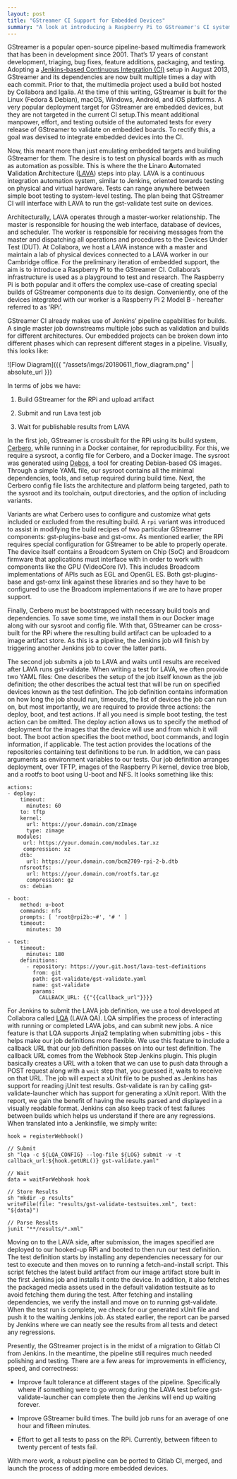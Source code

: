 ```yaml
---
layout: post
title: "GStreamer CI Support for Embedded Devices"
summary: "A look at introducing a Raspberry Pi to GStreamer's CI system"
---
```


GStreamer is a popular open-source pipeline-based multimedia framework that has been in development since 2001. That’s 17 years of constant development, triaging, bug fixes, feature additions, packaging, and testing. Adopting a [Jenkins-based Continuous Integration (CI)](https://ci.gstreamer.net/) setup in August 2013, GStreamer and its dependencies are now built multiple times a day with each commit. Prior to that, the multimedia project used a build bot hosted by Collabora and Igalia. At the time of this writing, GStreamer is built for the Linux (Fedora & Debian), macOS, Windows, Android, and iOS platforms. A very popular deployment target for GStreamer are embedded devices, but they are not targeted in the current CI setup.This meant additional manpower, effort, and testing outside of the automated tests for every release of GStreamer to validate on embedded boards. To rectify this, a goal was devised to integrate embedded devices into the CI. 

Now, this meant more than just emulating embedded targets and building GStreamer for them. The desire is to test on physical boards with as much as automation as possible. This is where the the **L**inaro **A**utomated **V**alidation **A**rchitecture ([LAVA](https://www.linaro.org/initiatives/lava/)) steps into play. LAVA is a continuous integration automation system, similar to Jenkins, oriented towards testing on physical and virtual hardware. Tests can range anywhere between simple boot testing to system-level testing. The plan being that GStreamer CI will interface with LAVA to run the gst-validate test suite on devices.

Architecturally, LAVA operates through a master-worker relationship. The master is responsible for housing the web interface, database of devices, and scheduler. The worker is responsible for receiving messages from the master and dispatching all operations and procedures to the Devices Under Test (DUT). At Collabora, we host a LAVA instance with a master and maintain a lab of physical devices connected to a LAVA worker in our Cambridge office. For the preliminary iteration of embedded support, the aim is to introduce a Raspberry Pi to the GStreamer CI. Collabora’s infrastructure is used as a playground to test and research. The Raspberry Pi is both popular and it offers the complex use-case of creating special builds of GStreamer components due to its design. Conveniently, one of the devices integrated with our worker is a Raspberry Pi 2 Model B - hereafter referred to as ‘RPi’.

GStreamer CI already makes use of Jenkins’ pipeline capabilities for builds. A single master job downstreams multiple jobs such as validation and builds for different architectures. Our embedded projects can be broken down into different phases which can represent different stages in a pipeline. Visually, this looks like:

![Flow Diagram]({{ "/assets/imgs/20180611_flow_diagram.png" | absolute_url }})

In terms of jobs we have:

1. Build GStreamer for the RPi and upload artifact

2. Submit and run Lava test job

3. Wait for publishable results from LAVA


In the first job, GStreamer is crossbuilt for the RPi using its build system, [Cerbero](https://cgit.freedesktop.org/gstreamer/cerbero/), while running in a Docker container, for reproducibility. For this, we require a sysroot, a config file for Cerbero, and a Docker image. The sysroot was generated using [Debos](https://github.com/go-debos/debos), a tool for creating Debian-based OS images. Through a simple YAML file, our sysroot contains all the minimal dependencies, tools, and setup required during build time. Next, the Cerbero config file lists the architecture and platform being targeted, path to the sysroot and its toolchain, output directories, and the option of including variants.

Variants are what Cerbero uses to configure and customize what gets included or excluded from the resulting build. A `rpi` variant was introduced to assist in modifying the build recipes of two particular GStreamer components: gst-plugins-base and gst-omx. As mentioned earlier, the RPi requires special configuration for GStreamer to be able to properly operate. The device itself contains a Broadcom System on Chip (SoC) and Broadcom firmware that applications must interface with in order to work with components like the GPU (VideoCore IV). This includes Broadcom implementations of APIs such as EGL and OpenGL ES. Both gst-plugins-base and gst-omx link against these libraries and so they have to be configured to use the Broadcom implementations if we are to have proper support.

Finally, Cerbero must be bootstrapped with necessary build tools and dependencies. To save some time, we install them in our Docker image along with our sysroot and config file. With that, GStreamer can be cross-built for the RPi where the resulting build artifact can be uploaded to a image artifact store. As this is a pipeline, the Jenkins job will finish by triggering another Jenkins job to cover the latter parts.

The second job submits a job to LAVA and waits until results are received after LAVA runs gst-validate. When writing a test for LAVA, we often provide two YAML files: One describes the setup of the job itself known as the job definition; the other describes the actual test that will be run on specified devices known as the test definition. The job definition contains information on how long the job should run, timeouts, the list of devices the job can run on, but most importantly, we are required to provide three actions: the deploy, boot, and test actions. If all you need is simple boot testing, the test action can be omitted. The deploy action allows us to specify the method of deployment for the images that the device will use and from which it will boot. The boot action specifies the boot method, boot commands, and login information, if applicable. The test action provides the locations of the repositories containing test definitions to be run. In addition, we can pass arguments as environment variables to our tests. Our job definition arranges deployment, over TFTP, images of the Raspberry Pi kernel, device tree blob, and a rootfs to boot using U-boot and NFS. It looks something like this:

```
actions:
- deploy:
    timeout:
      minutes: 60
    to: tftp
    kernel:
      url: https://your.domain.com/zImage
      type: zimage
   modules:
     url: https://your.domain.com/modules.tar.xz
     compression: xz
    dtb:
      url: https://your.domain.com/bcm2709-rpi-2-b.dtb
    nfsrootfs:
      url: https://your.domain.com/rootfs.tar.gz
      compression: gz
    os: debian

- boot:
    method: u-boot
    commands: nfs
    prompts: [ 'root@rpi2b:~#', '# ' ]
    timeout:
      minutes: 30

- test:
    timeout:
      minutes: 180
    definitions:
      - repository: https://your.git.host/lava-test-definitions
        from: git
        path: gst-validate/gst-validate.yaml
        name: gst-validate
        params:
          CALLBACK_URL: {{"{{callback_url"}}}}
```

For Jenkins to submit the LAVA job definition, we use a tool developed at Collabora called [LQA](https://gitlab.collabora.com/collabora/lqa) (LAVA QA). LQA simplifies the process of interacting with running or completed LAVA jobs, and can submit new jobs. A nice feature is that LQA supports Jinja2 templating when submitting jobs - this helps make our job definitions more flexible. We use this feature to include a callback URL that our job definition passes on into our test definition. The callback URL comes from the Webhook Step Jenkins plugin. This plugin basically creates a URL with a token that we can use to push data through a POST request along with a `wait` step that, you guessed it, waits to receive on that URL. The job will expect a xUnit file to be pushed as Jenkins has support for reading jUnit test results. Gst-validate is ran by calling gst-validate-launcher which has support for generating a xUnit report. With the report, we gain the benefit of having the results parsed and displayed in a visually readable format. Jenkins can also keep track of test failures between builds which helps us understand if there are any regressions. When translated into a Jenkinsfile, we simply write:

```
hook = registerWebhook()

// Submit
sh "lqa -c ${LQA_CONFIG} --log-file ${LOG} submit -v -t callback_url:${hook.getURL()} gst-validate.yaml"

// Wait
data = waitForWebhook hook

// Store Results
sh "mkdir -p results"
writeFile(file: "results/gst-validate-testsuites.xml", text: "${data}")

// Parse Results
junit "**/results/*.xml"
```

Moving on to the LAVA side, after submission, the images specified are deployed to our hooked-up RPi and booted to then run our test definition. The test definition starts by installing any dependencies necessary for our test to execute and then moves on to running a fetch-and-install script. This script fetches the latest build artifact from our image artifact store built in the first Jenkins job and installs it onto the device. In addition, it also fetches the packaged media assets used in the default validation testsuite as to avoid fetching them during the test. After fetching and installing dependencies, we verify the install and move on to running gst-validate. When the test run is complete, we check for our generated xUnit file and push it to the waiting Jenkins job. As stated earlier, the report can be parsed by Jenkins where we can neatly see the results from all tests and detect any regressions.

Presently, the GStreamer project is in the midst of a migration to Gitlab CI from Jenkins. In the meantime, the pipeline still requires much needed polishing and testing. There are a few areas for improvements in efficiency, speed, and correctness:

* Improve fault tolerance at different stages of the pipeline. Specifically where if something were to go wrong during the LAVA test before gst-validate-launcher can complete then the Jenkins will end up waiting forever.

* Improve GStreamer build times. The build job runs for an average of one hour and fifteen minutes.

* Effort to get all tests to pass on the RPi. Currently, between fifteen to twenty percent of tests fail.


With more work, a robust pipeline can be ported to Gitlab CI, merged, and launch the process of adding more embedded devices. 
